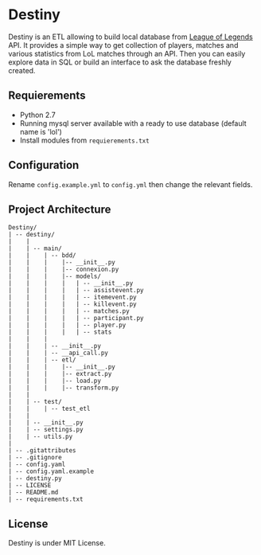 # Destiny

Destiny is an ETL allowing to build local database from [League of Legends](http://na.leagueoflegends.com/) API. It provides a simple way to get collection of players, matches and various statistics from LoL matches through an API. Then you can easily explore data in SQL or build an interface to ask the database freshly created.

## Requierements

- Python 2.7
- Running mysql server available with a ready to use database (default name is 'lol')
- Install modules from `requierements.txt`

## Configuration

Rename `config.example.yml` to `config.yml` then change the relevant fields.


## Project Architecture

```
Destiny/
| -- destiny/
|    |
|    | -- main/
|    |    | -- bdd/
|    |    |    |-- __init__.py
|    |    |    |-- connexion.py
|    |    |    |-- models/
|    |    |    |   | -- __init__.py
|    |    |    |   | -- assistevent.py
|    |    |    |   | -- itemevent.py
|    |    |    |   | -- killevent.py
|    |    |    |   | -- matches.py
|    |    |    |   | -- participant.py
|    |    |    |   | -- player.py
|    |    |    |   | -- stats
|    |    |
|    |    | -- __init__.py
|    |    | -- __api_call.py
|    |    | -- etl/
|    |    |    |-- __init__.py
|    |    |    |-- extract.py
|    |    |    |-- load.py
|    |    |    |-- transform.py
|    |
|    | -- test/
|    |    | -- test_etl
|    |
|    | -- __init__.py
|    | -- settings.py
|    | -- utils.py
|
| -- .gitattributes
| -- .gitignore
| -- config.yaml
| -- config.yaml.example
| -- destiny.py
| -- LICENSE
| -- README.md
| -- requirements.txt
```

## License

Destiny is under MIT License.